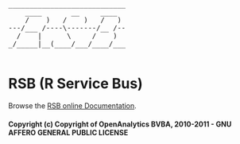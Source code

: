 <pre>
____________________________
    ____       __     ____  
    /    )   /    )   /   ) 
---/___ /----\-------/__ /--
  /    |      \     /    )  
_/_____|__(____/___/____/___
                            
</pre>

# RSB (R Service Bus)

Browse the [RSB online Documentation](http://rsb.doc.openanalytics.eu/).

#### Copyright (c) Copyright of OpenAnalytics BVBA, 2010-2011 - GNU AFFERO GENERAL PUBLIC LICENSE
